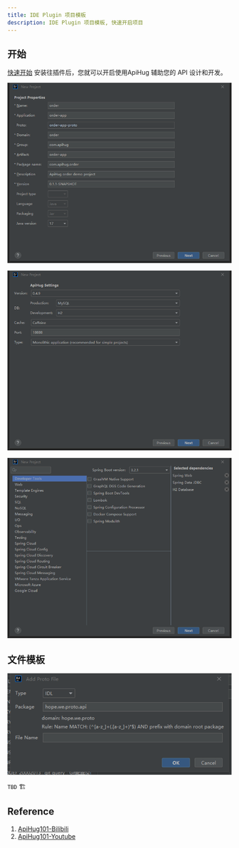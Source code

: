 ```yaml
---
title: IDE Plugin 项目模板
description: IDE Plugin 项目模板, 快速开启项目
---
```


## 开始

[快速开始](./001_very_begin.md) 安装往插件后，您就可以开启使用ApiHug 辅助您的 API 设计和开发。

![Starter 01](../public/image/idea/001_starter_01.png)

![Starter 02](../public/image/idea/001_starter_02.png)

![Starter 03](../public/image/idea/001_starter_03.png)

## 文件模板

![Starter 03](../public/image/idea/099_file_template.png)

`TBD` 🏗️

## Reference

1. [ApiHug101-Bilibili](https://www.bilibili.com/video/BV1KK421k7J8/)
2. [ApiHug101-Youtube](https://youtube.com/@ApiHug?si=C1yw0poHA01zbmyj)